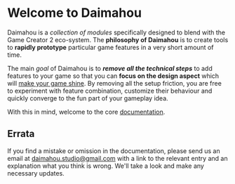 # Welcome to Daimahou

Daimahou is a *collection of modules* specifically designed to blend with the Game Creator 2 eco-system. The **philosophy of Daimahou** is to create tools to **rapidly prototype** particular game features in a very short amount of time.

The main *goal* of Daimahou is to ***remove all the technical steps*** to add features to your game so that you can **focus on the design aspect** which will <u>make your game shine</u>. By removing all the setup friction, you are free to experiment with feature combination, customize their behaviour and quickly converge to the fun part of your gameplay idea.

With this in mind, welcome to the core [documentation](core/index.md).


## Errata

If you find a mistake or omission in the documentation, please send us an email at [daimahou.studio@gmail.com](mailto:daimahou.studio@gmail.com) with a link to the relevant entry and an explanation what you think is wrong. We'll take a look and make any necessary updates.
